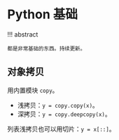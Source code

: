 # Python 基础

!!! abstract

    都是非常基础的东西。持续更新。

## 对象拷贝

用内置模块 `copy`。

- 浅拷贝：`y = copy.copy(x)`。
- 深拷贝：`y = copy.deepcopy(x)`。

列表浅拷贝也可以用切片：`y = x[::]`。
